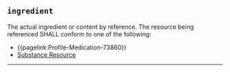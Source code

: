 ## `ingredient`

The actual ingredient or content by reference. The resource being referenced SHALL conform to one of the following:
- {{pagelink:Profile-Medication-73860}}
- [Substance Resource](https://hl7.org/fhir/r4/substance.html)

---
